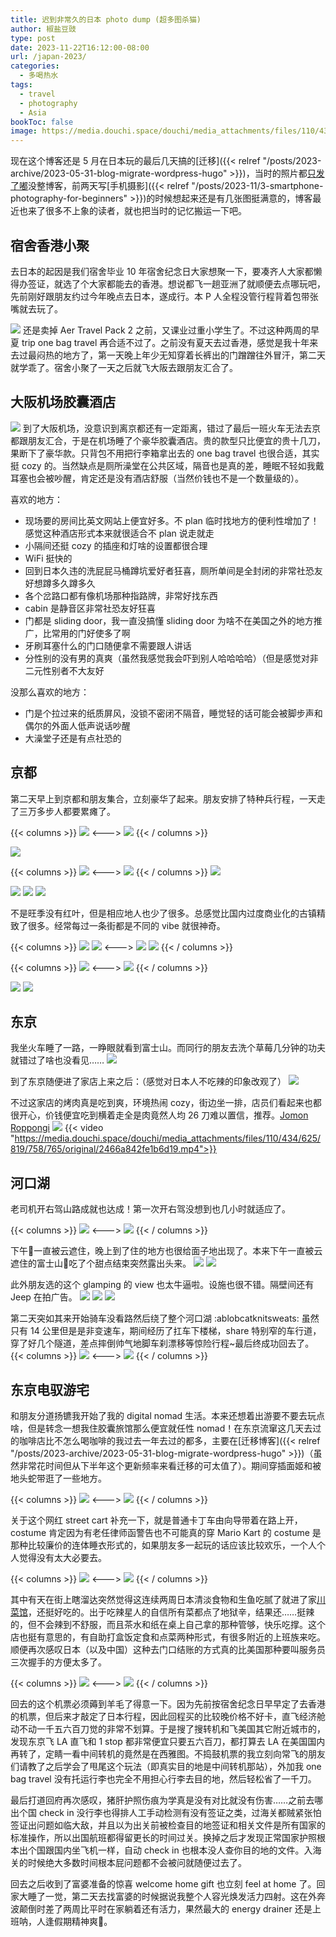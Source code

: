 ```yaml
---
title: 迟到非常久的日本 photo dump (超多图杀猫)
author: 椒盐豆豉
type: post
date: 2023-11-22T16:12:00-08:00
url: /japan-2023/
categories:
  - 多喝热水
tags:
  - travel
  - photography
  - Asia
bookToc: false
image: https://media.douchi.space/douchi/media_attachments/files/110/439/909/252/381/103/original/1a4732acf831779c.jpeg
---
```


现在这个博客还是 5 月在日本玩的最后几天搞的[迁移]({{< relref "/posts/2023-archive/2023-05-31-blog-migrate-wordpress-hugo" >}})，当时的照片都[只发了嘟](https://douchi.space/deck/@mtfront/110392141673002244)没整博客，前两天写[手机摄影]({{< relref "/posts/2023-11/3-smartphone-photography-for-beginners" >}})的时候想起来还是有几张图挺满意的，博客最近也来了很多不上象的读者，就也把当时的记忆搬运一下吧。

<!--more-->

## 宿舍香港小聚
去日本的起因是我们宿舍毕业 10 年宿舍纪念日大家想聚一下，要凑齐人大家都懒得办签证，就选了个大家都能去的香港。想说都飞一趟亚洲了就顺便去点哪玩吧，先前刚好跟朋友约过今年晚点去日本，遂成行。本 P 人全程没管行程背着包带张嘴就去玩了。

![](https://media.douchi.space/douchi/media_attachments/files/110/405/966/225/347/269/original/e69ae419c23373e6.jpeg)
还是卖掉 Aer Travel Pack 2 之前，又课业过重小学生了。不过这种两周的早夏 trip one bag travel 再合适不过了。之前没有夏天去过香港，感觉是我十年来去过最闷热的地方了，第一天晚上年少无知穿着长裤出的门蹭蹭往外冒汗，第二天就学乖了。宿舍小聚了一天之后就飞大阪去跟朋友汇合了。

## 大阪机场胶囊酒店
![](https://media.douchi.space/douchi/media_attachments/files/110/407/243/349/782/088/original/d83392d9ae26020d.jpeg)
到了大阪机场，没意识到离京都还有一定距离，错过了最后一班火车无法去京都跟朋友汇合，于是在机场睡了个豪华胶囊酒店。贵的款型只比便宜的贵十几刀，果断下了豪华款。只背包不用把行李箱拿出去的 one bag travel 也很合适，其实挺 cozy 的。当然缺点是厕所澡堂在公共区域，隔音也是真的差，睡眠不轻如我戴耳塞也会被吵醒，肯定还是没有酒店舒服（当然价钱也不是一个数量级的）。

喜欢的地方：
- 现场要的房间比英文网站上便宜好多。不 plan 临时找地方的便利性增加了！感觉这种酒店形式本来就很适合不 plan 说走就走
- 小隔间还挺 cozy 的插座和灯啥的设置都很合理
- WiFi 挺快的
- 回到日本久违的洗屁屁马桶蹲坑爱好者狂喜，厕所单间是全封闭的非常社恐友好想蹲多久蹲多久
- 各个岔路口都有像机场那种指路牌，非常好找东西
- cabin 是静音区非常社恐友好狂喜
- 门都是 sliding door，我一直没搞懂 sliding door 为啥不在美国之外的地方推广，比常用的门好使多了啊
- 牙刷耳塞什么的门口随便拿不需要跟人讲话
- 分性别的没有男的真爽（虽然我感觉我会吓到别人哈哈哈哈）（但是感觉对非二元性别者不大友好

没那么喜欢的地方：
- 门是个拉过来的纸质屏风，没锁不密闭不隔音，睡觉轻的话可能会被脚步声和偶尔的外面人低声说话吵醒
- 大澡堂子还是有点社恐的

## 京都
第二天早上到京都和朋友集合，立刻豪华了起来。朋友安排了特种兵行程，一天走了三万多步人都要累瘫了。

{{< columns >}}
![](https://media.douchi.space/douchi/media_attachments/files/110/410/310/005/743/363/original/674b512149a0b627.jpeg)
<--->
![](https://media.douchi.space/douchi/media_attachments/files/110/422/777/271/340/729/original/09439b17d3e4c967.jpeg)
{{< / columns >}}

![](https://media.douchi.space/douchi/media_attachments/files/110/412/406/592/888/556/original/c2fefb97c078bbea.jpeg)

{{< columns >}}
![](https://media.douchi.space/douchi/media_attachments/files/110/412/406/661/629/520/original/d9f6acbeeb50255c.jpeg)
<--->
![](https://media.douchi.space/douchi/media_attachments/files/110/412/406/605/428/667/original/9fc02d7c2d60c32c.jpeg)
{{< / columns >}}
![](https://media.douchi.space/douchi/media_attachments/files/110/412/406/735/031/486/original/d2cf88bd59fae6f5.jpeg)

![](https://media.douchi.space/douchi/media_attachments/files/110/422/777/246/952/756/original/ce4ec6456e996fbb.jpeg)
![](https://media.douchi.space/douchi/media_attachments/files/110/422/777/207/706/310/original/0c00c6e06159c10c.jpeg)
![](https://media.douchi.space/douchi/media_attachments/files/110/422/777/158/323/742/original/b3492d69680125c5.jpeg)


不是旺季没有红叶，但是相应地人也少了很多。总感觉比国内过度商业化的古镇精致了很多。经常每过一条街都是不同的 vibe 就很神奇。

{{< columns >}}
![](https://media.douchi.space/douchi/media_attachments/files/110/422/839/772/753/170/original/6821e535011e9fdf.jpeg)
![](https://media.douchi.space/douchi/media_attachments/files/110/422/839/646/607/287/original/91acaf97532481b3.jpeg)
<--->
![](https://media.douchi.space/douchi/media_attachments/files/110/422/839/545/180/170/original/d2230d9c0b10166c.jpeg)
![](https://media.douchi.space/douchi/media_attachments/files/110/422/839/787/805/015/original/9edc5a706dec2392.jpeg)
{{< / columns >}}

{{< columns >}}
![](https://media.douchi.space/douchi/media_attachments/files/110/422/850/058/235/673/original/99f6cecde756bacb.jpeg)
<--->
![](https://media.douchi.space/douchi/media_attachments/files/110/422/850/297/159/771/original/c164865cf6b3635f.jpeg)
{{< / columns >}}

![](https://media.douchi.space/douchi/media_attachments/files/110/422/850/007/301/778/original/9c9a542cdea62a6c.jpeg)
![](https://media.douchi.space/douchi/media_attachments/files/110/422/849/977/494/529/original/9e321745a9694754.jpeg)

## 东京
我坐火车睡了一路，一睁眼就看到富士山。而同行的朋友去洗个草莓几分钟的功夫就错过了啥也没看见……
![](https://media.douchi.space/douchi/media_attachments/files/110/427/771/172/497/656/original/e16dd8b96766033c.jpeg)

到了东京随便进了家店上来之后：（感觉对日本人不吃辣的印象改观了）
![](https://media.douchi.space/douchi/media_attachments/files/110/434/160/853/974/942/original/df3850c3ec345a6d.jpeg)

不过这家店的烤肉真是吃到爽，环境热闹 cozy，街边坐一排，店员们看起来也都很开心，价钱便宜吃到横着走全是肉竟然人均 26 刀难以置信，推荐。[Jomon Roppongi](https://maps.app.goo.gl/SWGL3TaNXTXjwh7L7)
![](https://media.douchi.space/douchi/media_attachments/files/110/434/260/121/445/836/original/2289428af840b733.jpeg)
{{< video "https://media.douchi.space/douchi/media_attachments/files/110/434/625/819/758/765/original/2466a842fe1b6d19.mp4">}}

## 河口湖
老司机开右驾山路成就也达成！第一次开右驾没想到也几小时就适应了。

{{< columns >}}
![](https://media.douchi.space/douchi/media_attachments/files/110/439/819/129/845/331/original/7890074fb8decd12.jpeg)
<--->
![](https://media.douchi.space/douchi/media_attachments/files/110/439/909/346/960/384/original/5548701b374af3e7.jpeg)
{{< / columns >}}

下午🗻一直被云遮住，晚上到了住的地方也很给面子地出现了。本来下午一直被云遮住的富士山🗻吃了个甜点结束突然露出头来。
![](https://media.douchi.space/douchi/media_attachments/files/110/439/895/839/781/747/original/43e028720aebd710.jpeg)
![](https://media.douchi.space/douchi/media_attachments/files/110/439/908/887/824/235/original/03466287f79d8b97.jpeg)

此外朋友选的这个 glamping 的 view 也太牛逼啦。设施也很不错。隔壁间还有 Jeep 在拍广告。
![](https://media.douchi.space/douchi/media_attachments/files/110/439/909/252/381/103/original/1a4732acf831779c.jpeg)
![](https://media.douchi.space/douchi/media_attachments/files/110/440/576/888/201/920/original/9894d0dd8e9d511b.jpeg)
![](https://media.douchi.space/douchi/media_attachments/files/110/443/508/068/427/001/original/ad03fe3907451f5b.jpeg)

第二天突如其来开始骑车没看路然后绕了整个河口湖 :ablobcatknitsweats: 虽然只有 14 公里但是是非变速车，期间经历了扛车下楼梯，share 特别窄的车行道，穿了好几个隧道，差点摔倒帅气地脚车刹漂移等惊险行程~最后终成功回去了。
{{< columns >}}
![](https://media.douchi.space/douchi/media_attachments/files/110/444/367/695/069/966/original/768dfa7f759f5aa8.jpeg)
<--->
![](https://media.douchi.space/douchi/media_attachments/files/110/444/369/798/780/278/original/752e945430b77d43.jpeg)
{{< / columns >}}

## 东京电驭游宅

和朋友分道扬镳我开始了我的 digital nomad 生活。本来还想着出游要不要去玩点啥，但是转念一想我住胶囊旅馆那么便宜就任性 nomad！在东京流窜这几天去过的咖啡店比不怎么喝咖啡的我过去一年去过的都多，主要在[迁移博客]({{< relref "/posts/2023-archive/2023-05-31-blog-migrate-wordpress-hugo" >}})（虽然非常花时间但从下半年这个更新频率来看迁移的可太值了）。期间穿插面姬和被地头蛇带逛了一些地方。

{{< columns >}}
![](https://media.douchi.space/douchi/media_attachments/files/110/463/006/383/079/915/original/11ac54342b2fe5c2.jpeg)
<--->
![](https://media.douchi.space/douchi/media_attachments/files/110/458/145/641/063/356/original/d1acd63a81390d3b.jpeg)
{{< / columns >}}

关于这个网红 street cart 补充一下，就是普通卡丁车由向导带着在路上开，costume 肯定因为有老任律师函警告也不可能真的穿 Mario Kart 的 costume 是那种比较廉价的连体睡衣形式的，如果朋友多一起玩的话应该比较欢乐，一个人个人觉得没有太大必要去。

{{< columns >}}
![](https://media.douchi.space/douchi/media_attachments/files/110/461/771/065/325/595/original/bdafccfebca19b3b.jpeg)
<--->
![](https://media.douchi.space/douchi/media_attachments/files/110/458/174/881/379/628/original/ac37f12f5bd79c8e.jpeg)
{{< / columns >}}

其中有天在街上瞎溜达突然觉得这连续两周日本清淡食物和生鱼吃腻了就进了家[川菜馆](https://goo.gl/maps/rkUL4Q8Wa5Dx5D9v6)，还挺好吃的。出于吃辣星人的自信所有菜都点了地狱辛，结果还……挺辣的，但不会辣到不舒服，而且茶水和纸在桌上自己拿的那种管够，快乐吃撑。这个店也挺有意思的，有自助打盒饭定食和点菜两种形式，有很多附近的上班族来吃。顺便再次感叹日本（以及中国）这种去门口结账的方式真的比美国那种要叫服务员三次握手的方便太多了。

{{< columns >}}
![](https://media.douchi.space/douchi/media_attachments/files/110/461/662/304/995/289/original/5ef2ad035d7d2bbc.png)
<--->
![](https://media.douchi.space/douchi/media_attachments/files/110/461/658/384/744/575/original/19acb40e14948ec4.png)
{{< / columns >}}

回去的这个机票必须薅到羊毛了得意一下。因为先前按宿舍纪念日早早定了去香港的机票，但后来才敲定了日本行程，因此回程买的比较晚价格不好卡，直飞经济舱动不动一千五六百刀觉的非常不划算。于是搜了搜转机和飞美国其它附近城市的，发现东京飞 LA 直飞和 1 stop 都非常便宜只要五六百刀，都打算去 LA 在美国国内再转了，定睛一看中间转机的竟然是在西雅图。不捣鼓机票的我立刻向常飞的朋友们请教了之后学会了甩尾这个玩法（即真实目的地是中间转机那站），外加我 one bag travel 没有托运行李也完全不用担心行李去目的地，然后轻松省了一千刀。

最后打道回府再次感叹，猪肝护照伤痕为学真是没有对比就没有伤害……之前去哪出个国 check in 没行李也得排人工手动检测有没有签证之类，过海关都贼紧张怕签证出问题如临大敌，并且以为出关前被检查目的地签证和相关文件是所有国家的标准操作，所以出国航班都得留更长的时间过关。换掉之后才发现正常国家护照根本出个国跟国内坐飞机一样，自动 check in 也根本没人查你目的地的文件。入海关的时候绝大多数时间根本屁问题都不会被问就随便过去了。

回去之后收到了富婆准备的惊喜 welcome home gift 也立刻 feel at home 了。回家大睡了一觉，第二天去找富婆的时候据说我整个人容光焕发活力四射。这在外奔波颠倒时差了两周比平时在家躺着还有活力，果然最大的 energy drainer 还是上班呐，人逢假期精神爽🤣。

